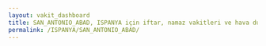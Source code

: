 ```yaml
---
layout: vakit_dashboard
title: SAN_ANTONIO_ABAD, ISPANYA için iftar, namaz vakitleri ve hava durumu - ilçe/eyalet seç
permalink: /ISPANYA/SAN_ANTONIO_ABAD/
---
```


<script type="text/javascript">
  var GLOBAL_COUNTRY = 'ISPANYA';
  var GLOBAL_CITY = 'SAN_ANTONIO_ABAD';
  var GLOBAL_STATE = '';
  var lat = 72;
  var lon = 21;
</script>
